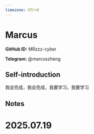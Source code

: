 ```yaml
---
timezone: UTC+8
---
```


# Marcus

**GitHub ID:** MRzzz-cyber

**Telegram:** @marcuszheng

## Self-introduction

我会完成，我会完成，我要学习，我要学习

## Notes

<!-- Content_START -->

# 2025.07.19


<!-- Content_END -->
